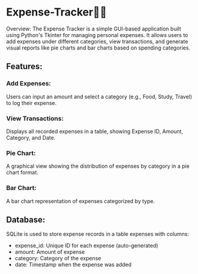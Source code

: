 # Expense-Tracker🏦💵

Overview:
The Expense Tracker is a simple GUI-based application built using Python's Tkinter for managing personal expenses. It allows users to add expenses under different categories, view transactions, and generate visual reports like pie charts and bar charts based on spending categories.

## Features:
### Add Expenses:

Users can input an amount and select a category (e.g., Food, Study, Travel) to log their expense.
### View Transactions:

Displays all recorded expenses in a table, showing Expense ID, Amount, Category, and Date.
### Pie Chart:

A graphical view showing the distribution of expenses by category in a pie chart format.
### Bar Chart:

A bar chart representation of expenses categorized by type.

## Database:
SQLite is used to store expense records in a table expenses with columns:

- expense_id: Unique ID for each expense (auto-generated)
- amount: Amount of expense
- category: Category of the expense
- date: Timestamp when the expense was added
